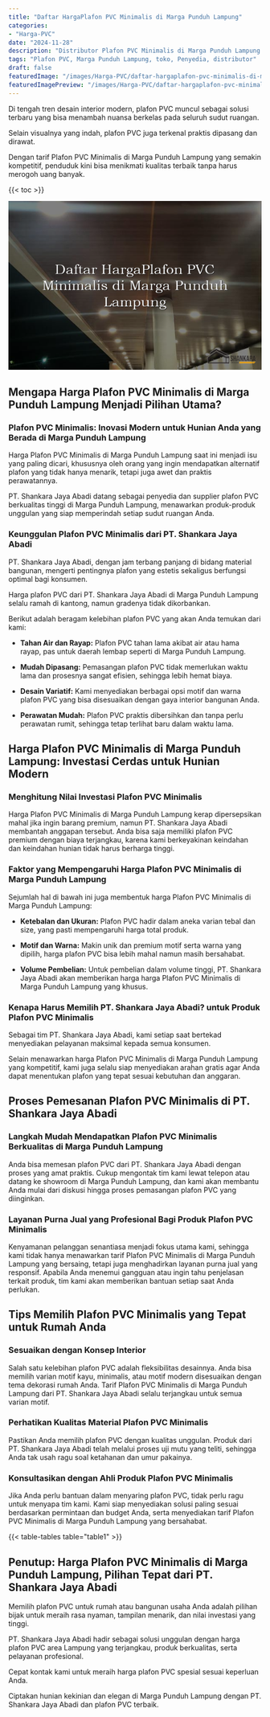 ```yaml
---
title: "Daftar HargaPlafon PVC Minimalis di Marga Punduh Lampung"
categories:
- "Harga-PVC"
date: "2024-11-28"
description: "Distributor Plafon PVC Minimalis di Marga Punduh Lampung untuk rumah, kantor, serta gerai. Panel berkualitas, variasi motif, variasi warna elegan, dengan layanan instalasi oleh teknisi profesional serta jaminan resmi!|Jasa distribusi Plafon PVC Minimalis di Marga Punduh Lampung bagi keperluan hunian, kantor, atau toko, beserta produk unggulan dan pemasangan oleh teknisi berpengalaman dan kepastian resmi.|Pilihan Plafon PVC Minimalis di Marga Punduh Lampung yang terpercaya untuk rumah, perkantoran, dan ritel, dengan panel terbaik dan instalasi dikerjakan oleh teknisi berpengalaman dan jaminan resmi.|Distribusi Plafon PVC Minimalis di Marga Punduh Lampung untuk rumah, perkantoran, dan gerai, beserta produk berkualitas dan penempatan oleh tim berpengalaman, disertai dengan jaminan resmi.}"
tags: "Plafon PVC, Marga Punduh Lampung, toko, Penyedia, distributor"
draft: false
featuredImage: "/images/Harga-PVC/daftar-hargaplafon-pvc-minimalis-di-marga-punduh-lampung.png"
featuredImagePreview: "/images/Harga-PVC/daftar-hargaplafon-pvc-minimalis-di-marga-punduh-lampung.png"
---
```


Di tengah tren desain interior modern, plafon PVC muncul sebagai solusi terbaru yang bisa menambah nuansa berkelas pada seluruh sudut ruangan.

Selain visualnya yang indah, plafon PVC juga terkenal praktis dipasang dan dirawat.

Dengan tarif Plafon PVC Minimalis di Marga Punduh Lampung yang semakin kompetitif, penduduk kini bisa menikmati kualitas terbaik tanpa harus merogoh uang banyak.

{{< toc >}}

![Daftar HargaPlafon PVC Minimalis di Marga Punduh Lampung](/images/Harga-PVC/Daftar-HargaPlafon-PVC-Minimalis-di-Marga-Punduh-Lampung.png)

## Mengapa Harga Plafon PVC Minimalis di Marga Punduh Lampung Menjadi Pilihan Utama?

### Plafon PVC Minimalis: Inovasi Modern untuk Hunian Anda yang Berada di Marga Punduh Lampung

Harga Plafon PVC Minimalis di Marga Punduh Lampung saat ini menjadi isu yang paling dicari, khususnya oleh orang yang ingin mendapatkan alternatif plafon yang tidak hanya menarik, tetapi juga awet dan praktis perawatannya.

PT. Shankara Jaya Abadi datang sebagai penyedia dan supplier plafon PVC berkualitas tinggi di Marga Punduh Lampung, menawarkan produk-produk unggulan yang siap memperindah setiap sudut ruangan Anda.

### Keunggulan Plafon PVC Minimalis dari PT. Shankara Jaya Abadi

PT. Shankara Jaya Abadi, dengan jam terbang panjang di bidang material bangunan, mengerti pentingnya plafon yang estetis sekaligus berfungsi optimal bagi konsumen.

Harga plafon PVC dari PT. Shankara Jaya Abadi di Marga Punduh Lampung selalu ramah di kantong, namun gradenya tidak dikorbankan.

Berikut adalah beragam kelebihan plafon PVC yang akan Anda temukan dari kami:

- **Tahan Air dan Rayap:** Plafon PVC tahan lama akibat air atau hama rayap, pas untuk daerah lembap seperti di Marga Punduh Lampung.

- **Mudah Dipasang:** Pemasangan plafon PVC tidak memerlukan waktu lama dan prosesnya sangat efisien, sehingga lebih hemat biaya.

- **Desain Variatif:** Kami menyediakan berbagai opsi motif dan warna plafon PVC yang bisa disesuaikan dengan gaya interior bangunan Anda.

- **Perawatan Mudah:** Plafon PVC praktis dibersihkan dan tanpa perlu perawatan rumit, sehingga tetap terlihat baru dalam waktu lama.

## Harga Plafon PVC Minimalis di Marga Punduh Lampung: Investasi Cerdas untuk Hunian Modern

### Menghitung Nilai Investasi Plafon PVC Minimalis

Harga Plafon PVC Minimalis di Marga Punduh Lampung kerap dipersepsikan mahal jika ingin barang premium, namun PT. Shankara Jaya Abadi membantah anggapan tersebut. Anda bisa saja memiliki plafon PVC premium dengan biaya terjangkau, karena kami berkeyakinan keindahan dan keindahan hunian tidak harus berharga tinggi.

### Faktor yang Mempengaruhi Harga Plafon PVC Minimalis di Marga Punduh Lampung

Sejumlah hal di bawah ini juga membentuk harga Plafon PVC Minimalis di Marga Punduh Lampung:

- **Ketebalan dan Ukuran:** Plafon PVC hadir dalam aneka varian tebal dan size, yang pasti mempengaruhi harga total produk.

- **Motif dan Warna:** Makin unik dan premium motif serta warna yang dipilih, harga plafon PVC bisa lebih mahal namun masih bersahabat.

- **Volume Pembelian:** Untuk pembelian dalam volume tinggi, PT. Shankara Jaya Abadi akan memberikan harga harga Plafon PVC Minimalis di Marga Punduh Lampung yang khusus.

### Kenapa Harus Memilih PT. Shankara Jaya Abadi? untuk Produk Plafon PVC Minimalis

Sebagai tim PT. Shankara Jaya Abadi, kami setiap saat bertekad menyediakan pelayanan maksimal kepada semua konsumen.

Selain menawarkan harga Plafon PVC Minimalis di Marga Punduh Lampung yang kompetitif, kami juga selalu siap menyediakan arahan gratis agar Anda dapat menentukan plafon yang tepat sesuai kebutuhan dan anggaran.

## Proses Pemesanan Plafon PVC Minimalis di PT. Shankara Jaya Abadi

### Langkah Mudah Mendapatkan Plafon PVC Minimalis Berkualitas di Marga Punduh Lampung

Anda bisa memesan plafon PVC dari PT. Shankara Jaya Abadi dengan proses yang amat praktis. Cukup mengontak tim kami lewat telepon atau datang ke showroom di Marga Punduh Lampung, dan kami akan membantu Anda mulai dari diskusi hingga proses pemasangan plafon PVC yang diinginkan.

### Layanan Purna Jual yang Profesional Bagi Produk Plafon PVC Minimalis

Kenyamanan pelanggan senantiasa menjadi fokus utama kami, sehingga kami tidak hanya menawarkan tarif Plafon PVC Minimalis di Marga Punduh Lampung yang bersaing, tetapi juga menghadirkan layanan purna jual yang responsif. Apabila Anda menemui gangguan atau ingin tahu penjelasan terkait produk, tim kami akan memberikan bantuan setiap saat Anda perlukan.

## Tips Memilih Plafon PVC Minimalis yang Tepat untuk Rumah Anda

### Sesuaikan dengan Konsep Interior

Salah satu kelebihan plafon PVC adalah fleksibilitas desainnya. Anda bisa memilih varian motif kayu, minimalis, atau motif modern disesuaikan dengan tema dekorasi rumah Anda. Tarif Plafon PVC Minimalis di Marga Punduh Lampung dari PT. Shankara Jaya Abadi selalu terjangkau untuk semua varian motif.

### Perhatikan Kualitas Material Plafon PVC Minimalis

Pastikan Anda memilih plafon PVC dengan kualitas unggulan. Produk dari PT. Shankara Jaya Abadi telah melalui proses uji mutu yang teliti, sehingga Anda tak usah ragu soal ketahanan dan umur pakainya.

### Konsultasikan dengan Ahli Produk Plafon PVC Minimalis

Jika Anda perlu bantuan dalam menyaring plafon PVC, tidak perlu ragu untuk menyapa tim kami. Kami siap menyediakan solusi paling sesuai berdasarkan permintaan dan budget Anda, serta menyediakan tarif Plafon PVC Minimalis di Marga Punduh Lampung yang bersahabat.

{{< table-tables table="table1" >}}

## Penutup: Harga Plafon PVC Minimalis di Marga Punduh Lampung, Pilihan Tepat dari PT. Shankara Jaya Abadi

Memilih plafon PVC untuk rumah atau bangunan usaha Anda adalah pilihan bijak untuk meraih rasa nyaman, tampilan menarik, dan nilai investasi yang tinggi.

PT. Shankara Jaya Abadi hadir sebagai solusi unggulan dengan harga plafon PVC area Lampung yang terjangkau, produk berkualitas, serta pelayanan profesional.

Cepat kontak kami untuk meraih harga plafon PVC spesial sesuai keperluan Anda.

Ciptakan hunian kekinian dan elegan di Marga Punduh Lampung dengan PT. Shankara Jaya Abadi dan plafon PVC terbaik.
